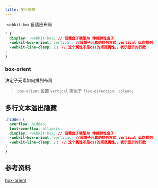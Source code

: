 ```yaml
---
title: 多行隐藏
---
```


`-webkit-box` 自适应布局

```css
* {
  display: -webkit-box; // 设置盒子模型为 伸缩弹性盒子
  -webkit-box-orient: vertical; //设置子元素的排列方式 vertical 纵向排列
  -webkit-line-clamp: 2； // 这个属性不是css的规范属性，，表示显示的行数
;
}
```

### box-orient

决定子元素如何排列布局

> `box-orient` 设置 `vertical` 类似于 `flex-direction: column;`

## 多行文本溢出隐藏

```css
.hidden {
  overflow: hidden;
  text-overflow: ellipsis;
  display: -webkit-box; // 设置盒子模型为 伸缩弹性盒子
  -webkit-box-orient: vertical; //设置子元素的排列方式 vertical 纵向排列
  -webkit-line-clamp: 2； // 这个属性不是css的规范属性，，表示显示的行数
;
}
```

## 参考资料

[box-orient](https://developer.mozilla.org/zh-CN/docs/Web/CSS/box-orient)
